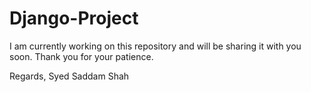 # Django-Project
I am currently working on this repository and will be sharing it with you soon. Thank you for your patience.

Regards,
Syed Saddam Shah
